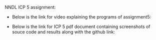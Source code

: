 NNDL ICP 5 assignment:

* Below is the link for video explaining the programs of assignment5:
  
* Below is the link for ICP 5 pdf document containing screenshots of souce code and results along with the github link:
  

